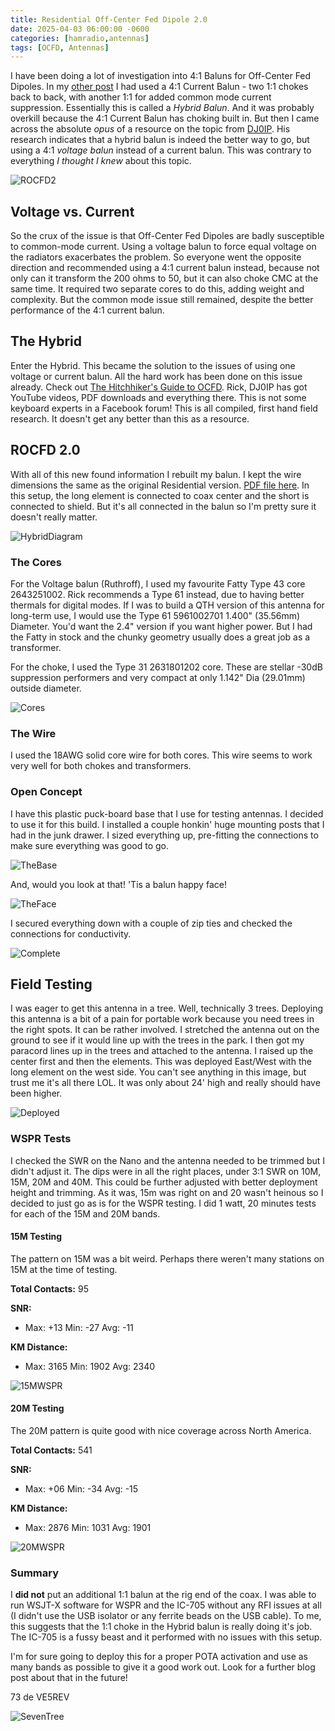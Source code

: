 ```yaml
---
title: Residential Off-Center Fed Dipole 2.0
date: 2025-04-03 06:00:00 -0600
categories: [hamradio,antennas]
tags: [OCFD, Antennas]
---
```


I have been doing a lot of investigation into 4:1 Baluns for Off-Center Fed Dipoles. In my [other post](https://jrschultz.github.io/VE5REV/posts/ResidentialOCFD/) I had used a 4:1 Current Balun - two 1:1 chokes back to back, with another 1:1 for added common mode current suppression. Essentially this is called a *Hybrid Balun*. And it was probably overkill because the 4:1 Current Balun has choking built in. But then I came across the absolute *opus* of a resource on the topic from [DJ0IP](https://www.dj0ip.de/off-center-fed-dipole/balun-selection/). His research indicates that a hybrid balun is indeed the better way to go, but using a 4:1 *voltage balun* instead of a current balun. This was contrary to everything *I thought I knew* about this topic.

![ROCFD2](./assets/ROCFD2/ROCFD201.webp)

## Voltage vs. Current

So the crux of the issue is that Off-Center Fed Dipoles are badly susceptible to common-mode current. Using a voltage balun to force equal voltage on the radiators exacerbates the problem. So everyone went the opposite direction and recommended using a 4:1 current balun instead, because not only can it transform the 200 ohms to 50, but it can also choke CMC at the same time. It required two separate cores to do this, adding weight and complexity. But the common mode issue still remained, despite the better performance of the 4:1 current balun. 

## The Hybrid

Enter the Hybrid. This became the solution to the issues of using one voltage or current balun. All the hard work has been done on this issue already. Check out [The Hitchhiker's Guide to OCFD](https://www.dj0ip.com/hhg2-ocfd). Rick, DJ0IP has got YouTube videos, PDF downloads and everything there. This is not some keyboard experts in a Facebook forum! This is all compiled, first hand field research. It doesn't get any better than this as a resource. 

## ROCFD 2.0

With all of this new found information I rebuilt my balun. I kept the wire dimensions the same as the original Residential version. [PDF file here](https://github.com/jrschultz/VE5REV/blob/main/assets/ROCFD/ResidentialOCFD.pdf). In this setup, the long element is connected to coax center and the short is connected to shield. But it's all connected in the balun so I'm pretty sure it doesn't really matter.

![HybridDiagram](./assets/ROCFD2/ROCFD2-Diagram.webp)

### The Cores
For the Voltage balun (Ruthroff), I used my favourite Fatty Type 43 core 2643251002. Rick recommends a Type 61 instead, due to having better thermals for digital modes. If I was to build a QTH version of this antenna for long-term use, I would use the Type 61 5961002701 1.400" (35.56mm) Diameter. You'd want the 2.4" version if you want higher power. But I had the Fatty in stock and the chunky geometry usually does a great job as a transformer. 

For the choke, I used the Type 31 2631801202 core. These are stellar -30dB suppression performers and very compact at only 1.142" Dia (29.01mm) outside diameter. 

![Cores](./assets/ROCFD2/ROCFD202.webp)

### The Wire

I used the 18AWG solid core wire for both cores. This wire seems to work very well for both chokes and transformers.

### Open Concept

I have this plastic puck-board base that I use for testing antennas. I decided to use it for this build. I installed a couple honkin' huge mounting posts that I had in the junk drawer. I sized everything up, pre-fitting the connections to make sure everything was good to go.

![TheBase](./assets/ROCFD2/ROCFD203.webp)

And, would you look at that! 'Tis a balun happy face!

![TheFace](./assets/ROCFD2/ROCFD204.webp)

I secured everything down with a couple of zip ties and checked the connections for conductivity.

![Complete](./assets/ROCFD2/ROCFD205.webp)

## Field Testing

I was eager to get this antenna in a tree. Well, technically 3 trees. Deploying this antenna is a bit of a pain for portable work because you need trees in the right spots. It can be rather involved. I stretched the antenna out on the ground to see if it would line up with the trees in the park. I then got my paracord lines up in the trees and attached to the antenna. I raised up the center first and then the elements. This was deployed East/West with the long element on the west side. You can't see anything in this image, but trust me it's all there LOL. It was only about 24' high and really should have been higher.

![Deployed](./assets/ROCFD2/ROCFD206.webp)

### WSPR Tests

I checked the SWR on the Nano and the antenna needed to be trimmed but I didn't adjust it. The dips were in all the right places, under 3:1 SWR on 10M, 15M, 20M and 40M. This could be further adjusted with better deployment height and trimming. As it was, 15m was right on and 20 wasn't heinous so I decided to just go as is for the WSPR testing. I did 1 watt, 20 minutes tests for each of the 15M and 20M bands.

#### 15M Testing

The pattern on 15M was a bit weird. Perhaps there weren't many stations on 15M at the time of testing.

**Total Contacts:** 95

**SNR:**

+ Max: +13 Min: -27 Avg: -11

**KM Distance:**

+ Max: 3165 Min: 1902 Avg: 2340

![15MWSPR](./assets/ROCFD2/ROCF2D-15MWSPR.webp)

#### 20M Testing

The 20M pattern is quite good with nice coverage across North America. 

**Total Contacts:** 541

**SNR:**

+ Max: +06 Min: -34 Avg: -15

**KM Distance:**

+ Max: 2876 Min: 1031 Avg: 1901

![20MWSPR](./assets/ROCFD2/ROCFD2-20MWSPR.webp)

### Summary

I **did not** put an additional 1:1 balun at the rig end of the coax. I was able to run WSJT-X software for WSPR and the IC-705 without any RFI issues at all (I didn't use the USB isolator or any ferrite beads on the USB cable). To me, this suggests that the 1:1 choke in the Hybrid balun is really doing it's job. The IC-705 is a fussy beast and it performed with no issues with this setup. 

I'm for sure going to deploy this for a proper POTA activation and use as many bands as possible to give it a good work out. Look for a further blog post about that in the future!

73 de VE5REV

![SevenTree](./assets/ROCFD2/ROCFD207.webp)



